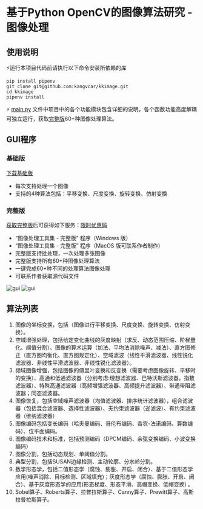 # 基于Python OpenCV的图像算法研究 - 图像处理

## 使用说明

⚡运行本项目代码前请执行以下命令安装所依赖的库

```shell
pip install pipenv
git clone git@github.com:kangvcar/kkimage.git
cd kkimage
pipenv install
```

⚡ [main.py](https://github.com/kangvcar/kkimage/blob/master/main.py) 文件中项目中的各个功能模块包含详细的说明，各个函数功能高度解耦可独立运行，获取[完整版](https://mianbaoduo.com/o/bread/YZqcm51r)60+种图像处理算法。

## GUI程序

### 基础版

[下载基础版](https://github.com/kangvcar/kkimage/releases/download/v1.2.0/kkapp-base.exe)

- 每次支持处理一个图像
- 支持的4种算法包括：平移变换、尺度变换、旋转变换、仿射变换

### 完整版

[获取完整版](https://mianbaoduo.com/o/bread/YZqcm51r)后可获得如下服务：[限时优惠码](https://mbd.pub/a24yFsO)

- “图像处理工具集 - 完整版” 程序（Windows 版）
- “图像处理工具集 - 完整版” 程序（MacOS 版可联系作者制作）
- 完整版支持批处理，一次处理多张图像
- 完整版支持所有60+种图像处理算法
- 一键完成60+种不同的处理算法图像处理
- 可联系作者获取源代码文件

![gui](https://github.com/kangvcar/kkimage/blob/master/pics/pic1.jpg?raw=true)
![gui](https://github.com/kangvcar/kkimage/blob/master/pics/pic3.jpg?raw=true)

## 算法列表

1. 图像的坐标变换，包括（图像进行平移变换、尺度变换、旋转变换、仿射变换）。
2. 空域增强处理，包括给定变化曲线的灰度映射（求反、动态范围压缩、阶梯量化、阈值分割）、图像的算术运算（加法、平均法消除噪声、减法）、直方图修正（直方图均衡化、直方图规定化）、空域滤波（线性平滑滤波器、线性锐化滤波器、非线性平滑滤波器、非线性锐化滤波器）。
3. 频域图像增强，包括图像的傅里叶变换和反变换（需要考虑图像旋转、平移时的变换）、高通和低通滤波器（分别考虑:理想滤波器、巴特沃斯滤波器，指数滤波器）、特殊高通滤波器（高频增强滤波器、高频提升滤波器）、带通带阻滤波器；同态滤波器。
4. 图像恢复，包括空域噪声滤波器（均值滤波器、排序统计滤波器），组合滤波器（包括混合滤波器、选择性滤波器）、无约束滤波器（逆滤波）、有约束滤波器（维纳滤波器）
5. 图像编码包括变长编码（哈夫曼编码、哥伦布编码、香农-法诺编码、算数编码）、位平面编码。
6. 图像编码技术和标准，包括预测编码（DPCM编码、余弦变换编码、小波变换编码）
7. 图像分割，包括动态规划、单阈值分割。
8. 典型分割，包括SUSAN边缘检测、主动轮廓、分水岭分割。
9. 数学形态学，包括二值形态学（腐蚀、膨胀、开启、闭合）、基于二值形态学应用(噪声消除、目标检测、区域填充)；灰度形态学（腐蚀、膨胀、开启、闭合）、基于灰度形态学的应用(形态梯度、形态平滑、高帽变换、低帽变换) 。
10. Sobel算子、Roberts算子、拉普拉斯算子、Canny算子、Prewitt算子、高斯拉普拉斯算子。
